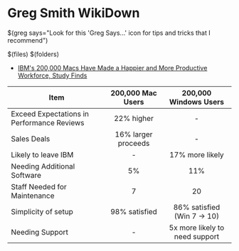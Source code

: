 # Greg Smith WikiDown

$(greg says="Look for this 'Greg Says...' icon for tips and tricks that I recommend")

$(files)
$(folders)

* [IBM's 200,000 Macs Have Made a Happier and More Productive Workforce, Study Finds](https://apple.slashdot.org/story/19/11/12/2133218/ibms-200000-macs-have-made-a-happier-and-more-productive-workforce-study-finds)

| Item | 200,000 Mac Users | 200,000 Windows Users |
|-------|:-----------:|:-------------:|
| Exceed Expectations in Performance Reviews | 22% higher | - |
| Sales Deals | 16% larger proceeds | - |
| Likely to leave IBM | - | 17% more likely |
| Needing Additional Software | 5% | 11% |
| Staff Needed for Maintenance | 7 | 20 |
| Simplicity of setup | 98% satisfied | 86% satisfied (Win 7 -> 10) |
| Needing Support | - | 5x more likely to need support |
<!--stackedit_data:
eyJoaXN0b3J5IjpbMTk5ODcxODE0MSwtMjAwMDcxODQ3MCwtMT
gxOTg0ODM2OSw3NzUwMDExNDksLTE2OTQxMjAyNTcsLTE0Nzg4
NTQxNCwtNTMwNDA5NDNdfQ==
-->